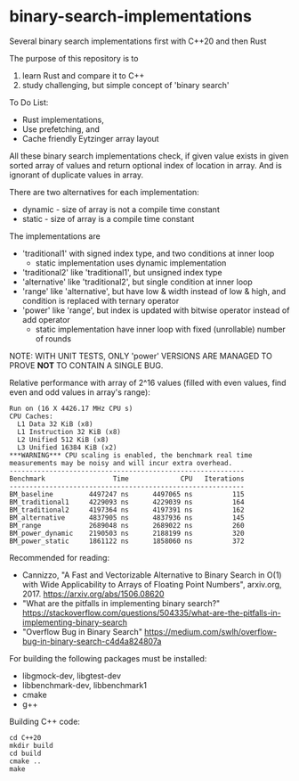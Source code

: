 # binary-search-implementations
Several binary search implementations first with C++20 and then Rust


The purpose of this repository is to
1) learn Rust and compare it to C++
2) study challenging, but simple concept of 'binary search'


To Do List:
* Rust implementations,
* Use prefetching, and
* Cache friendly Eytzinger array layout


All these binary search implementations check, if given value exists in given sorted array of values and return optional index of location in array. And is ignorant of duplicate values in array.


There are two alternatives for each implementation:
* dynamic - size of array is not a compile time constant
* static - size of array is a compile time constant


The implementations are
* 'traditional1' with signed index type, and two conditions at inner loop
  * static implementation uses dynamic implementation
* 'traditional2' like 'traditional1', but unsigned index type
* 'alternative' like 'traditional2', but single condition at inner loop
* 'range' like 'alternative', but have low & width instead of low & high, and condition is replaced with ternary operator
* 'power' like 'range', but index is updated with bitwise operator instead of add operator
  * static implementation have inner loop with fixed (unrollable) number of rounds

NOTE: WITH UNIT TESTS, ONLY 'power' VERSIONS ARE MANAGED TO PROVE **NOT** TO CONTAIN A SINGLE BUG.


Relative performance with array of 2^16 values (filled with even values, find even and odd values in array's range):
```
Run on (16 X 4426.17 MHz CPU s)
CPU Caches:
  L1 Data 32 KiB (x8)
  L1 Instruction 32 KiB (x8)
  L2 Unified 512 KiB (x8)
  L3 Unified 16384 KiB (x2)
***WARNING*** CPU scaling is enabled, the benchmark real time measurements may be noisy and will incur extra overhead.
-----------------------------------------------------------
Benchmark                 Time             CPU   Iterations
-----------------------------------------------------------
BM_baseline         4497247 ns      4497065 ns          115
BM_traditional1     4229093 ns      4229039 ns          164
BM_traditional2     4197364 ns      4197391 ns          162
BM_alternative      4837905 ns      4837936 ns          145
BM_range            2689048 ns      2689022 ns          260
BM_power_dynamic    2190503 ns      2188199 ns          320
BM_power_static     1861122 ns      1858060 ns          372
```

Recommended for reading:
* Cannizzo, "A Fast and Vectorizable Alternative to Binary Search in O(1) with Wide Applicability to Arrays of Floating Point Numbers", arxiv.org, 2017. https://arxiv.org/abs/1506.08620
* "What are the pitfalls in implementing binary search?" https://stackoverflow.com/questions/504335/what-are-the-pitfalls-in-implementing-binary-search
* "Overflow Bug in Binary Search" https://medium.com/swlh/overflow-bug-in-binary-search-c4d4a824807a


For building the following packages must be installed:
* libgmock-dev, libgtest-dev
* libbenchmark-dev, libbenchmark1
* cmake
* g++

Building C++ code:
```
cd C++20
mkdir build
cd build
cmake ..
make
```
